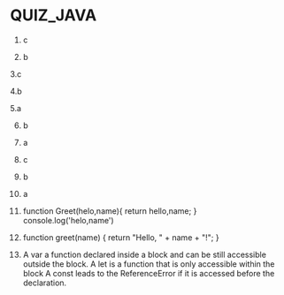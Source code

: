 # QUIZ_JAVA

1. c

2. b

3.c

4.b

5.a

6. b

7. a

8. c

9. b

10. a

11. function Greet(helo,name){
    return hello,name;
}
console.log('helo,name')

12. function greet(name) {
  return "Hello, " + name + "!";
}

13. A var a function declared inside a block and can be still accessible outside the block.
    A let is a function that is only accessible within the block
    A const  leads to the ReferenceError if it is accessed before the declaration.
